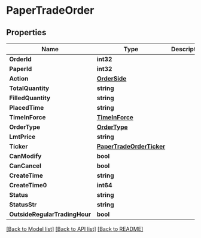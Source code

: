 # PaperTradeOrder

## Properties

Name | Type | Description | Notes
------------ | ------------- | ------------- | -------------
**OrderId** | **int32** |  | [optional] 
**PaperId** | **int32** |  | [optional] 
**Action** | [**OrderSide**](OrderSide.md) |  | [optional] 
**TotalQuantity** | **string** |  | [optional] 
**FilledQuantity** | **string** |  | [optional] 
**PlacedTime** | **string** |  | [optional] 
**TimeInForce** | [**TimeInForce**](TimeInForce.md) |  | [optional] 
**OrderType** | [**OrderType**](OrderType.md) |  | [optional] 
**LmtPrice** | **string** |  | [optional] 
**Ticker** | [**PaperTradeOrderTicker**](PaperTradeOrder_ticker.md) |  | [optional] 
**CanModify** | **bool** |  | [optional] 
**CanCancel** | **bool** |  | [optional] 
**CreateTime** | **string** |  | [optional] 
**CreateTime0** | **int64** |  | [optional] 
**Status** | **string** |  | [optional] 
**StatusStr** | **string** |  | [optional] 
**OutsideRegularTradingHour** | **bool** |  | [optional] 

[[Back to Model list]](../README.md#documentation-for-models) [[Back to API list]](../README.md#documentation-for-api-endpoints) [[Back to README]](../README.md)


